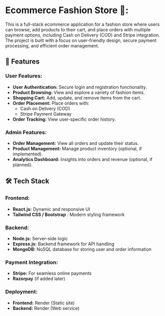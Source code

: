 # Ecommerce Fashion Store 🎪:

This is a full-stack ecommerce application for a fashion store where users can browse, add products to their cart, and place orders with multiple payment options, including Cash on Delivery (COD) and Stripe integration. The project is built with a focus on user-friendly design, secure payment processing, and efficient order management.

## 🚀 Features

### User Features:
- **User Authentication:** Secure login and registration functionality.
- **Product Browsing:** View and explore a variety of fashion items.
- **Shopping Cart:** Add, update, and remove items from the cart.
- **Order Placement:** Place orders with:
  - Cash on Delivery (COD)
  - Stripe Payment Gateway
- **Order Tracking:** View user-specific order history.

### Admin Features:
- **Order Management:** View all orders and update their status.
- **Product Management:** Manage product inventory (optional, if implemented).
- **Analytics Dashboard:** Insights into orders and revenue (optional, if planned).

## 🛠️ Tech Stack

### Frontend:
- **React.js:** Dynamic and responsive UI
- **Tailwind CSS / Bootstrap** : Modern styling framework

### Backend:
- **Node.js:** Server-side logic
- **Express.js:** Backend framework for API handling
- **MongoDB:** NoSQL database for storing user and order information

### Payment Integration:
- **Stripe:** For seamless online payments
- **Razorpay** (if added later)

### Deployment:
- **Frontend:** Render (Static site)
- **Backend:** Render (Web service)
